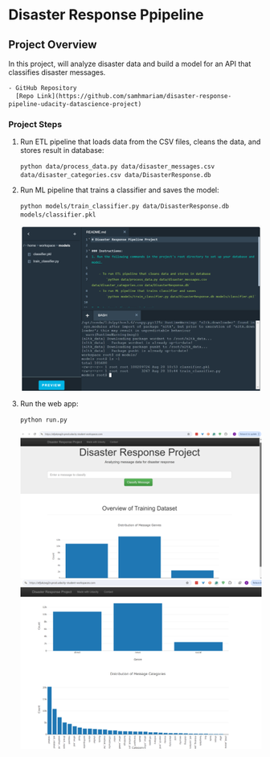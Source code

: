 # Disaster Response Ppipeline



## Project Overview

In this project, will analyze disaster data and build a model for an API that classifies disaster messages.

    - GitHub Repository
      [Repo Link](https://github.com/samhmariam/disaster-response-pipeline-udacity-datascience-project)

### Project Steps

1. Run ETL pipeline that loads data from the CSV files, cleans the data, and stores result in database:

    `python data/process_data.py data/disaster_messages.csv data/disaster_categories.csv data/DisasterResponse.db`

2. Run ML pipeline that trains a classifier and saves the model:

    `python models/train_classifier.py data/DisasterResponse.db models/classifier.pkl`

    ![Classifier model](./image/classifier-model-file.png)

3. Run the web app:

    `python run.py`

    ![Disaster Dashboard landing page](./image/disaster-response-landing-page.png)
    ![Additional Visuals](./image/additional-visuals-landing-page.png)